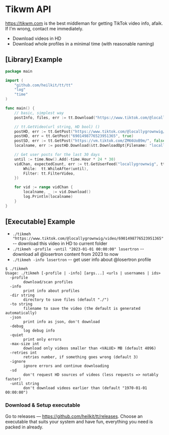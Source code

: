 # Tikwm API

https://tikwm.com is the best middleman for getting TikTok video info, afaik. If I'm wrong, contact me immediately.

* Download videos in HD
* Download whole profiles in a minimal time (with reasonable naming)

## [Library] Example

```go
package main

import (
	"github.com/heilkit/tt/tt"
	"log"
	"time"
)

func main() {
    // basic, simplest way
	postInfo, files, err := tt.Download("https://www.tiktok.com/@locallygrownwig/video/6901498776523951365")

	// tt.GetVideo(url string, HD bool) ()
	postHD, err := tt.GetPost("https://www.tiktok.com/@locallygrownwig/video/6901498776523951365")
	postHD, err = tt.GetPost("6901498776523951365", true)                // with ID
	postSD, err := tt.GetPost("https://vm.tiktok.com/ZM66UoB9m/", false) // with shorten link
	localname, err := postHD.Download(&tt.DownloadOpt{Filename: "locallygrownwig.mp4"})

	// Get user posts for the last 30 days
	until := time.Now().Add(-time.Hour * 24 * 30)
	vidChan, expectedCount, err := tt.GetUserFeed("locallygrownwig", tt.FeedOpt{
		While:  tt.WhileAfter(until),
		Filter: tt.FilterVideo,
	})

	for vid := range vidChan {
		localname, _ := vid.Download()
		log.Println(localname)
	}
}

```

## [Executable] Example

* `./tikmeh "https://www.tiktok.com/@locallygrownwig/video/6901498776523951365"` -- download this video in HD to current
  folder
* `./tikmeh -profile -until "2023-01-01 00:00:00" losertron` -- download all @losertron content from 2023 to now
* `./tikmeh -info losertron` -- get user info about @losertron profile

```
$ ./tikmeh
Usage: ./tikmeh [-profile | -info] [args...] <urls | usernames | ids>
  -profile
        download/scan profiles
  -info
        print info about profiles
  -dir string
        directory to save files (default "./")
  -to string
        filename to save the video (the default is generated automatically)
  -json
        print info as json, don't download
  -debug
        log debug info
  -quiet
        print only errors
  -max-size int
        download only videos smaller than <VALUE> MB (default 4096)
  -retries int
        retries number, if something goes wrong (default 3)
  -ignore
        ignore errors and continue downloading
  -sd
        don't request HD sources of videos (less requests => notably faster)
  -until string
        don't download videos earlier than (default "1970-01-01 00:00:00")
```

### Download & Setup executable

Go to releases — https://github.com/heilkit/tt/releases. Choose an executable that suits your system and have fun, 
everything you need is packed in already.